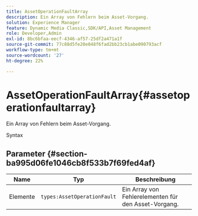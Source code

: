 ```yaml
---
title: AssetOperationFaultArray
description: Ein Array von Fehlern beim Asset-Vorgang.
solution: Experience Manager
feature: Dynamic Media Classic,SDK/API,Asset Management
role: Developer,Admin
exl-id: 8bc6bfaa-eecf-4346-af57-25df2a471a1f
source-git-commit: 77c88d5fe20e048f6fad2bb23cb1abe090793acf
workflow-type: tm+mt
source-wordcount: '27'
ht-degree: 22%

---
```


# AssetOperationFaultArray{#assetoperationfaultarray}

Ein Array von Fehlern beim Asset-Vorgang.

Syntax

## Parameter {#section-ba995d06fe1046cb8f533b7f69fed4af}

| Name | Typ | Beschreibung |
|---|---|---|
| Elemente | `types:AssetOperationFault` | Ein Array von Fehlerelementen für den Asset-Vorgang. |
